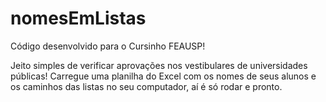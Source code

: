 # nomesEmListas
Código desenvolvido para o Cursinho FEAUSP! 

Jeito simples de verificar aprovações nos vestibulares de universidades públicas! Carregue uma planilha do Excel com os nomes de seus alunos e os caminhos das listas no seu computador, aí é só rodar e pronto. 
